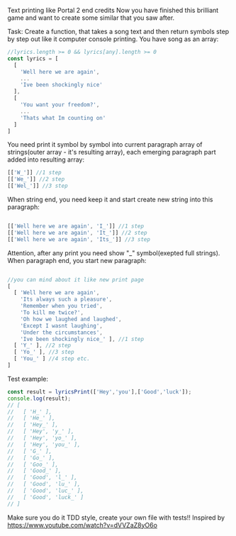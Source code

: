 Text printing like Portal 2 end credits
Now you have finished this brilliant game and want to create some similar that you saw after.

Task:
Create a function, that takes a song text and then return symbols step by step out like it computer console printing. You have song as an array:
```javascript
//lyrics.length >= 0 && lyrics[any].length >= 0
const lyrics = [
  [
    'Well here we are again',
    ...
    'Ive been shockingly nice'
  ],
  [
    'You want your freedom?',
    ...
    'Thats what Im counting on'
  ]
]
```
You need print it symbol by symbol into current paragraph array of strings(outer array - it's resulting array), each emerging paragraph part added into resulting array:
```javascript
[['W_']] //1 step
[['We_']] //2 step
[['Wel_']] //3 step
```
When string end, you need keep it and start create new string into this paragraph:
```javascript

[['Well here we are again', 'I_']] //1 step
[['Well here we are again', 'It_']] //2 step
[['Well here we are again', 'Its_']] //3 step
```
Attention, after any print you need show "_" symbol(exepted full strings). When paragraph end, you start new paragraph:
```javascript

//you can mind about it like new print page
[
  [ 'Well here we are again',
    'Its always such a pleasure',
    'Remember when you tried',
    'To kill me twice?',
    'Oh how we laughed and laughed',
    'Except I wasnt laughing',
    'Under the circumstances',
    'Ive been shockingly nice_' ], //1 step
  [ 'Y_' ], //2 step
  [ 'Yo_' ], //3 step
  [ 'You_' ] //4 step etc.
]
```
Test example:
```javascript
const result = lyricsPrint(['Hey','you'],['Good','luck']);
console.log(result);
// [
//   [ 'H_' ],
//   [ 'He_' ],
//   [ 'Hey_' ],
//   [ 'Hey', 'y_' ],
//   [ 'Hey', 'yo_' ],
//   [ 'Hey', 'you_' ],
//   [ 'G_' ],
//   [ 'Go_' ],
//   [ 'Goo_' ],
//   [ 'Good_' ],
//   [ 'Good', 'l_' ],
//   [ 'Good', 'lu_' ],
//   [ 'Good', 'luc_' ],
//   [ 'Good', 'luck_' ]
// ]
```

Make sure you do it TDD style, create your own file with tests!!
Inspired by https://www.youtube.com/watch?v=dVVZaZ8yO6o
